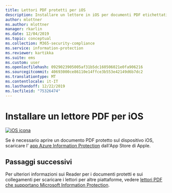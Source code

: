 ```yaml
---
title: Lettori PDF protetti per iOS
description: Installare un lettore in iOS per documenti PDF etichettati per la classificazione e la protezione
author: mlottner
ms.author: mlottner
manager: rkarlin
ms.date: 12/04/2019
ms.topic: conceptual
ms.collection: M365-security-compliance
ms.service: information-protection
ms.reviewer: kartikka
ms.suite: ems
ms.custom: user
ms.openlocfilehash: 0929023905005af31b5dc160506021e0fa906216
ms.sourcegitcommit: 40693000ce86110e14ffce3b553e42149d6b7dc2
ms.translationtype: MT
ms.contentlocale: it-IT
ms.lasthandoff: 12/22/2019
ms.locfileid: "75326474"
---
```

# <a name="install-a-pdf-reader-for-ios"></a>Installare un lettore PDF per iOS

[![iOS icona](../media/develop/ios-icon.png)](https://go.microsoft.com/fwlink/?LinkId=325338)

Se è necessario aprire un documento PDF protetto sul dispositivo iOS, scaricare l' [app Azure Information Protection](https://go.microsoft.com/fwlink/?LinkId=325338) dall'App Store di Apple.

## <a name="next-steps"></a>Passaggi successivi

Per ulteriori informazioni sui Reader per i documenti protetti e sui collegamenti per scaricare i lettori per altre piattaforme, vedere [lettori PDF che supportano Microsoft Information Protection](protected-pdf-readers.md).

